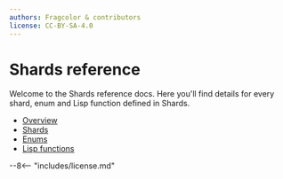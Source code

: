 ```yaml
---
authors: Fragcolor & contributors
license: CC-BY-SA-4.0
---
```


# Shards reference

Welcome to the Shards reference docs. Here you'll find details for every shard, enum and Lisp function defined in Shards.

- [Overview](./overview/)
- [Shards](./shards/)
- [Enums](./enums/)
- [Lisp functions](./lisp/)

--8<-- "includes/license.md"
